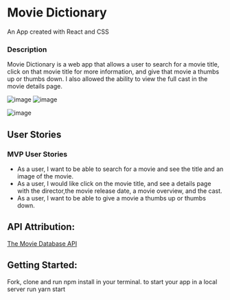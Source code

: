 
# Movie Dictionary


An App created with React and CSS

### Description

Movie Dictionary is a web app that allows a user to search for a movie title, click on that movie title for more information, and give that movie a thumbs up or thumbs down. I also allowed the ability to view the full cast in the movie details page.

![image](https://user-images.githubusercontent.com/63984156/100488669-93c50380-30dd-11eb-8303-652dc5839e8b.png)
![image](https://user-images.githubusercontent.com/63984156/100488701-d1299100-30dd-11eb-8981-bc883f01cff4.png)

![image](https://user-images.githubusercontent.com/63984156/100488743-151c9600-30de-11eb-993b-7d66cf11e6d3.png)

## User Stories

### MVP User Stories

- As a user, I want to be able to search for a movie and see the title and an image of the movie.
- As a user, I would like click on the movie title, and see a details page with the director,the movie release date, a movie overview, and the cast.
- As a user, I want to be able to give a movie a thumbs up or thumbs down.

## API Attribution:

[The Movie Database API](https://developers.themoviedb.org/3)

## Getting Started:

Fork, clone and run npm install in your terminal. to start your app in a local server run yarn start



